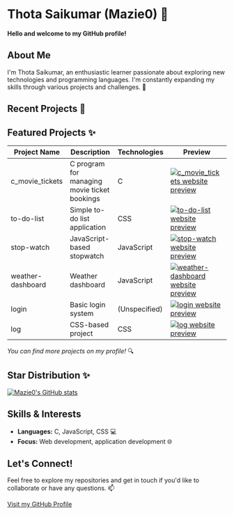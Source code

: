 # Thota Saikumar (Mazie0) 👋

**Hello and welcome to my GitHub profile!**

## About Me

I'm Thota Saikumar, an enthusiastic learner passionate about exploring new technologies and programming languages. I'm constantly expanding my skills through various projects and challenges. 🌱

## Recent Projects 🚀
## Featured Projects ✨

| Project Name           | Description                               | Technologies | Preview                                                                                                                               |
| ----------------------- | ----------------------------------------- | ------------ | ----------------------------------------------------------------------------------------------------------------------------------- |
| c_movie_tickets        | C program for managing movie ticket bookings | C            | [![c_movie_tickets website preview]()]() |
| to-do-list              | Simple to-do list application             | CSS           | [![to-do-list website preview]()]() |
| stop-watch              | JavaScript-based stopwatch                 | JavaScript    | [![stop-watch website preview]()]() |
| weather-dashboard       | Weather dashboard                         | JavaScript    | [![weather-dashboard website preview]()]() |
| login                  | Basic login system                       | (Unspecified) | [![login website preview]()]() |
| log                    | CSS-based project                         | CSS           | [![log website preview]()]() |

*You can find more projects on my profile!* 🔍

## Star Distribution ✨
[![Mazie0's GitHub stats](https://github-readme-stats.vercel.app/api?username=Mazie0&show_icons=true&theme=radical)](https://github.com/anuraghazra/github-readme-stats)

## Skills & Interests

- **Languages:** C, JavaScript, CSS 💻
- **Focus:**  Web development, application development 🌐

## Let's Connect!

Feel free to explore my repositories and get in touch if you'd like to collaborate or have any questions. 📫

[Visit my GitHub Profile](https://github.com/Mazie0)

